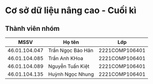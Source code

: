 # Cơ sở dữ liệu nâng cao - Cuối kì 
## Thành viên nhóm

| MSSV | Họ tên | Lớp| 
|--------------|-------|------|
| 46.01.104.047 | Trần Ngọc Bảo Hân | 2221COMP106401 | 
| 46.01.104.085 | Trần Anh KHoa | 2221COMP106401 | 
| 46.01.104.089 | Nguyễn Tuấn Kiệt | 2221COMP106401 | 
| 46.01.104.135 | Huỳnh Ngọc Nhung | 2221COMP106401 | 

